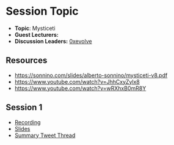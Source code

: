# Session Topic

- **Topic**: Mysticeti
- **Guest Lecturers:**
- **Discussion Leaders:** [0xevolve](https://x.com/0xevolve)

## Resources
- https://sonnino.com/slides/alberto-sonnino/mysticeti-v8.pdf
- https://www.youtube.com/watch?v=JhhCxyZylx8
- https://www.youtube.com/watch?v=wRXhxB0mR8Y

## Session 1

- [Recording](https://drive.google.com/file/d/134yN6esdQc95FELx7edV7ue_3O73aJuN/view?usp=sharing)
- [Slides](https://sonnino.com/slides/alberto-sonnino/mysticeti-v8.pdf)
- [Summary Tweet Thread]()

